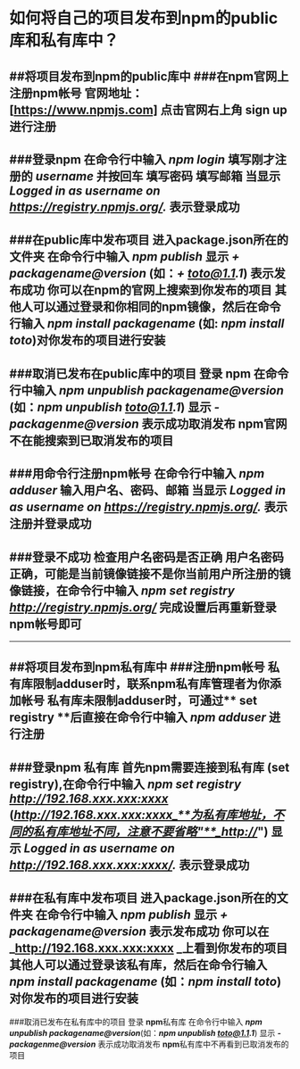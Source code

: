 # 如何将自己的项目发布到**npm**的**public**库和私有库中？
##将项目发布到**npm**的**public**库中
###在npm官网上注册**npm**帐号
官网地址：**[https://www.npmjs.com]**
点击官网右上角 **sign up** 进行注册
----
###登录**npm**
在命令行中输入 **_npm login_**
填写刚才注册的 **_username_** 并按回车
填写密码
填写邮箱
当显示 _**Logged in as username on https://registry.npmjs.org/.**_ 表示登录成功
----
###在**public**库中发布项目
进入**package.json**所在的文件夹
在命令行中输入 **_npm publish_**
显示 **_+ packagename@version_** (如：**_+ toto@1.1.1_**) 表示发布成功 
你可以在**npm**的官网上搜索到你发布的项目
其他人可以通过登录和你相同的**npm**镜像，然后在命令行输入 **_npm install packagename_** (如: **_npm install toto_**)对你发布的项目进行安装
----
###取消已发布在**public**库中的项目
登录 **npm**
在命令行中输入 **_npm unpublish packagename@version_** (如：**_npm unpublish toto@1.1.1_**)
显示 _**- packagenme@version**_ 表示成功取消发布
**npm**官网不在能搜索到已取消发布的项目
----
###用命令行注册**npm**帐号
在命令行中输入 **_npm adduser_**
输入用户名、密码、邮箱
当显示 _**Logged in as username on https://registry.npmjs.org/.**_ 表示注册并登录成功
----
###登录不成功
检查用户名密码是否正确
用户名密码正确，可能是当前镜像链接不是你当前用户所注册的镜像链接，在命令行中输入 **_npm set registry http://registry.npmjs.org/_** 完成设置后再重新登录**npm**帐号即可
----
----
##将项目发布到**npm**私有库中
###注册**npm**帐号
私有库限制**adduser**时，联系**npm**私有库管理者为你添加帐号
私有库未限制**adduser**时，可通过** set registry **后直接在命令行中输入 **_npm adduser_** 进行注册
----
###登录**npm** 私有库
首先**npm**需要连接到私有库 (**set registry**),在命令行中输入 **_npm set registry http://192.168.xxx.xxx:xxxx_** (**_http://192.168.xxx.xxx:xxxx_**为私有库地址，不同的私有库地址不同，注意不要省略"**_http://_**")
显示 **_Logged in as username on http://192.168.xxx.xxx:xxxx/._** 表示登录成功
----
###在私有库中发布项目
进入**package.json**所在的文件夹
在命令行中输入 **_npm publish_**
显示 **_+ packagename@version_** 表示发布成功
你可以在 **_http://192.168.xxx.xxx:xxxx _**上看到你发布的项目
其他人可以通过登录该私有库，然后在命令行输入 **_npm install packagename_** (如：**_npm install toto_**)对你发布的项目进行安装
----
###取消已发布在私有库中的项目
登录 **npm**私有库
在命令行中输入 **_npm unpublish packagename@version_**(如：**_npm unpublish toto@1.1.1_**)
显示 _**- packagenme@version**_ 表示成功取消发布
**npm**私有库中不再看到已取消发布的项目

